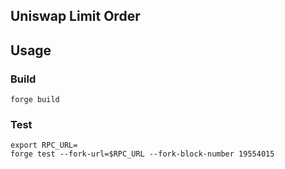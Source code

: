 ## Uniswap Limit Order


## Usage

### Build

```shell
forge build
```

### Test

```shell
export RPC_URL=
forge test --fork-url=$RPC_URL --fork-block-number 19554015
```

